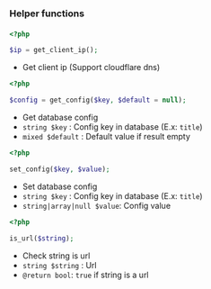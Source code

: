### Helper functions
#### 
```php
<?php

$ip = get_client_ip();
```
- Get client ip (Support cloudflare dns)

```php
<?php

$config = get_config($key, $default = null);
```
- Get database config
- `string $key` : Config key in database (E.x: `title`)
- `mixed $default` : Default value if result empty

```php
<?php

set_config($key, $value);
```

- Set database config
- `string $key` : Config key in database (E.x: `title`)
- `string|array|null $value`: Config value

```php
<?php

is_url($string);
```
- Check string is url
- `string $string` : Url
- `@return bool`: `true` if string is a url